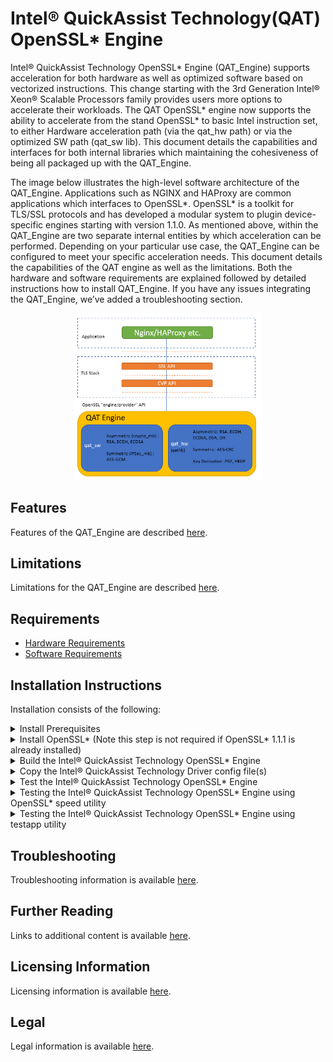 # Intel&reg; QuickAssist Technology(QAT) OpenSSL\* Engine
Intel&reg; QuickAssist Technology OpenSSL\* Engine (QAT_Engine) supports
acceleration for both hardware as well as optimized software based
on vectorized instructions. This change starting with the 3rd Generation
Intel&reg; Xeon&reg; Scalable Processors family provides users more options to
accelerate their workloads. The QAT OpenSSL\* engine now supports the ability
to accelerate from the stand OpenSSL\* to basic Intel instruction set, to either
Hardware acceleration path (via the qat_hw path) or via the optimized SW path
(qat_sw lib). This document details the capabilities and interfaces for both
internal libraries which maintaining the cohesiveness of being all packaged
up with the QAT_Engine.

The image below illustrates the high-level software architecture of the
QAT_Engine. Applications such as NGINX and HAProxy are common applications
which interfaces to OpenSSL\*. OpenSSL\* is a toolkit for TLS/SSL protocols and
has developed a modular system to plugin device-specific engines starting
with  version 1.1.0. As mentioned above, within the QAT_Engine are two separate
internal entities by which acceleration can be performed. Depending on your
particular use case, the QAT_Engine can be configured to meet your specific
acceleration needs. This document details the capabilities of the QAT engine
as well as the limitations. Both the hardware and software requirements are
explained followed by detailed instructions how to install QAT_Engine. If you
have any issues integrating the QAT_Engine, we’ve added a troubleshooting
section.

<p align=center>
<img src="docs/images/qat_engine.png" alt="drawing" width="300"/>
</p>

## Features
Features of the QAT_Engine are described [here](docs/features.md).

## Limitations
Limitations for the QAT_Engine are described [here](docs/limitations.md).

## Requirements
- [Hardware Requirements](docs/hardware_requirements.md)
- [Software Requirements](docs/software_requirements.md)

## Installation Instructions
Installation consists of the following:
<details>
<summary markdown="span">Install Prerequisites</summary>

<details>
<summary markdown="span">qat_hw Prerequisites </summary>

<br> Install the Intel&reg; QuickAssist Technology Driver using instructions from the Getting Started Guide

| Platform   |    Getting Started Guide |
|----|   -|
|Intel&reg; Xeon&reg; with Intel&reg; C62X Series Chipset<br>Intel&reg; Atom&trade; Processor <br> Intel&reg; Communications Chipset 8925 to 8955 Series:|Intel&reg; QuickAssist Technology Software for Linux\* - [Getting Started Guide - HW version 1.7 (336212)](https://01.org/sites/default/files/downloads/336212007qatswgsg.pdf) |

Other technical collaterals of the Intel&reg; QuickAssist Technology driver
can be found in the below 01.org page.
- [Intel&reg; QuickAssist Technology](https://01.org/intel-quickassist-technology)

## Contiguous memory driver

The Intel&reg; QAT API requires many of the data structures (those that will be
passed to the hardware) to be allocated in contiguous pinned memory in order to
support DMA operations. You must either supply your own contiguous memory driver
and make changes to the engine to make use of it or use one of the following
drivers:

### User Space DMA-able Memory (USDM) Component

The Intel&reg; QAT Driver HW Version 1.7 comes with its own
contiguous pinned memory driver that is compatible with the Intel&reg; QAT
OpenSSL\* Engine. The USDM component is of a higher quality than the
qat\_contig\_mem driver provided within the Intel&reg; QAT OpenSSL\* Engine,
and is the preferred option. The USDM component is used by the Intel&reg; QAT
Driver HW Version 1.7 itself, and also has the following additional features:

* Support for virtualization
* Support for configurable slab sizes
* Support for configurable secure freeing of memory (overwrite with zeros)
* Support for configurable slab caching
* Support for newer kernels

The USDM component is located within the Intel&reg; QAT Driver HW Version 1.7
source code in the following subdirectory: `quickassist/utilities/libusdm_drv`.
As the USDM component is also used by the 1.7 driver itself it will have
already been built when the driver was built. It may also already be loaded as
well, and you can check by running `lsmod` and looking for usdm_drv in the list.
If not present it can be loaded as follows:

```bash
modprobe usdm_drv.ko
```

#### Example contiguous memory driver - qat\_contig\_mem

This step is not required if using the default USDM driver above. The Intel&reg;
QAT OpenSSL\* Engine comes with an example kernel space contiguous memory driver
that can be used to try out operation of the engine. It is considered to be an
example only and is not written to be a production quality driver.
The use of the qat\_contig\_mem driver can be enabled using the configure
option `--enable-qat_hw_contig_mem` that tells the build that the Intel&reg;
QAT OpenSSL\* Engine should be compiled to use the qat_contig_mem component
instead of the USDM memory driver above.

Building and loading the qat_contig_mem driver assumming:

* The Intel&reg; QAT OpenSSL\* Engine was cloned to its own location at the
  root of the drive: `/`.

To build/install the qat\_contig\_mem driver follow these steps:

```bash
cd /QAT_Engine/qat_contig_mem
make
make load
make test
```

The expected output from `make test` should be something similar to the
following:

    seg mapped to 0x7f9eedd6e000, virtualAddress in seg 0xffff880ac9c0c000,
    length 64
    Hello world!
    # PASS Verify for QAT Contig Mem Test

</details>
<details>
<summary markdown="span">qat_sw Prerequisites<br></summary>

- Verify qat_sw components are installed as described in [Sofware requirements](docs/software_requirements.md#qat_sw-requirements)

</details>
</details>
<details>
<summary>Install OpenSSL*    (Note this step is not required if OpenSSL* 1.1.1 is already installed)</summary>

## Build OpenSSL\*

This step is not required if building the Intel&reg; QAT OpenSSL\* Engine
against system prebuilt OpenSSL\* 1.1.1. When using the prebuild system OpenSSL library
the engine library is installed in the system OpenSSL engines directory.

Clone OpenSSL\* from Github\* at the following location:

    git clone https://github.com/openssl/openssl.git

It is recommended to checkout and build against the OpenSSL\* git tag
specified in the Software Requirements section. OpenSSL\* Version 1.1.1
and 3.0 are only supported.

Due to the nature of the Intel&reg; QAT OpenSSL\* Engine being a dynamic engine
it can only be used with shared library builds of OpenSSL\*.

Note: The OpenSSL\* 1.1.0 and 1.1.1 baselines build as a shared library by
default now so there is no longer any need to specify the `shared` option when
running `./config`.

Note: It is not recommended to install the accelerated version of OpenSSL\* as
your default system library. If you do, you may find that acceleration is used
unexpectedly by other applications on the system resulting in
undesired/unsupported behaviour. The `--prefix` can be used with the `./config`
command to specify the location that `make install` will copy files to. Please
see the OpenSSL\* INSTALL file for full details on usage of the `--prefix`
option.

With OpenSSL\* version 1.1.0 and on, binaries are installed in standard
directories by default, and the addition of runpath directories is not done
automatically.  If you wish to install OpenSSL\* in a non-standard location
(recommended), the runpath directories can be specified via the OpenSSL\*
Configure command, which recognises the arguments `-rpath` and `-R` to support
user-added rpaths.  For convenience, a Makefile variable `LIBRPATH` has also
been added which is defined as the full path to a subdirectory of the
installation directory. The subdirectory is named `lib` by default.
If you do not wish to use `LIBRPATH`, the rpath can be specified directly.
The syntax for specifying a rpath is as follows:

    ./config [options] -Wl,-rpath,\${LIBRPATH}

The `-rpath` can be replaced with `-R` for brevity. If you do not wish
to use the built-in variable LIBRPATH, the syntax for specifying a rpath of
`/usr/local/ssl/lib` for example would be:

    ./config [options] -Wl,-rpath,/usr/local/ssl/lib

Alternatively, you can specify the rpath by adding it to the environment
variable `LD_LIBRARY_PATH` via the command:

    export LD_LIBRARY_PATH=$LD_LIBRARY_PATH:`RPATH`

where `RPATH` is the full path(s) to the shared libraries.  This is not the
preferred method though.
`
The following example is assuming:

* The OpenSSL\* source was cloned from Github* to its own location at the root
  of the drive: `/`.
* You want OpenSSL\* to be installed to `/usr/local/ssl`.

An example build would be:
```bash
cd /openssl
./config --prefix=/usr/local/ssl -Wl,-rpath,\${LIBRPATH}
make depend (if recommended by the OpenSSL* build system)
make
make install
```
As the Intel&reg; QAT OpenSSL\* Engine will be built as a dynamic engine it is
important to tell OpenSSL\* where to find the dynamic engines at runtime. This
is achieved by exporting the following environment variable (assuming the
example paths above):

    export OPENSSL_ENGINES=/usr/local/ssl/lib/engines-1.1

Note: This variable will need to be present in the environment whenever the
engine is used.

Load/Initialize Engine using the OpenSSL\* config file is located
[here](docs/openssl_config.md)

Further information on building OpenSSL\* can be found in the INSTALL file
distributed with the OpenSSL\* source code or on the official OpenSSL\* Wiki in
the Compilation and Installation section:
<https://wiki.openssl.org/index.php/Compilation_and_Installation>

</details>

<details>
<summary>Build the Intel&reg; QuickAssist Technology OpenSSL* Engine</summary>

## Build the Intel&reg; QuickAssist Technology OpenSSL\* Engine

Clone the Github\* repository containing the Intel&reg; QAT OpenSSL\* Engine:

    git clone https://github.com/intel/QAT_Engine.git

When building it is possible to specify command line options that can be
used to turn engine functionality on and off. The complete list of these
options is available [here](docs/config_options.md).

The prerequisite to run autogen.sh is to have autotools (autoconf, automake,
libtool and pkg-config) installed in the system.

```bash
cd /QAT_Engine
./autogen.sh
```

./autogen.sh will regenerate autoconf tools files.

### Example Builds
Here are a few example builds that demonstrate how the Intel&reg; QAT OpenSSL\*
Engine can be configured to use qat_hw and/or qat_sw.

<details>
<summary>Example 1: qat_hw target with OpenSSL\* 1.1.1 built from source</summary>
<br>

The following example is assuming:

* The Intel&reg; QAT OpenSSL\* Engine was cloned to its own location at the root
  of the drive: `/`.
* The Intel&reg; QAT Driver was unpacked within `/QAT` and using
  the USDM component.
* OpenSSL\* 1.1.1 built from source is being used and installed to `/usr/local/ssl`.

To build and install the Intel&reg; QAT OpenSSL\* Engine:

```bash
cd /QAT_Engine
./configure \
--with-qat_hw_dir=/QAT \
--with-openssl_install_dir=/usr/local/ssl
make
make install
```

In the above example this will create the file `qatengine.so` and copy it to
`/usr/local/ssl/lib/engines-1.1`.
<br>
</details>

<details>
<summary>Example 2: qat_hw target with Prebuilt OpenSSL\* 1.1.1</summary>
<br>

The following example is assuming:
* The Intel&reg; QAT OpenSSL\* Engine was cloned to its own location at the root
  of the drive: `/`.
* The Intel&reg; QAT Driver was unpacked within `/QAT` and using
  the USDM component.
* Prebuilt OpenSSL\* (both library and devel RPM packages) are installed in
  the system and the OpenSSL\* version is in the `1.1.1` series.

To build and install the Intel&reg; QAT OpenSSL\* Engine:

```bash
cd /QAT_Engine
./configure  --with-qat_hw_dir=/QAT
make
make install
```
In the above example this will create the file `qatengine.so` and copy it to
the engines dir of the system which can be checked using
`pkg-config --variable=enginesdir libcrypto`.

If OpenSSL\* version in the system can not be updated to 1.1.1 series, then
the engine needs to be built from source using the option
`--with-openssl_install_dir`. An additional option `--with-openssl_dir` pointing
to the top directory of the OpenSSL\* source needs to be provided for regenerating
err files if there are any new error messages added/deleted in the source code.

<br>
</details>

<details>
<summary>Example 3: qat_hw + qat_sw target with Prebuilt OpenSSL\* 1.1.1</summary>
<br>

The following example is assuming:

* The Intel&reg; QAT OpenSSL\* Engine was cloned to its own location at the root
  of the drive: `/`.
* The Intel&reg; QAT Driver was unpacked within `/QAT` and using
  the USDM component.
* Intel&reg; Multi-Buffer Crypto for IPsec Library was installed to the default path
* OpenSSL\* 1.1.1 built from source is being used and installed to `/usr/local/ssl`.

To build and install the Intel&reg; QAT OpenSSL\* Engine:

```bash
cd /QAT_Engine
./configure \
--with-qat_hw_dir=/QAT \
--enable-qat_sw \
--with-openssl_install_dir=/usr/local/ssl
make
make install
```

- In the above example this will create the file `qatengine.so` and copy it to
  `/usr/local/ssl/lib/engines-1.1`.
- AES-GCM operations are handled by qat_sw
- Other cryptographic operations are handled by qat_hw

<br>
</details>

<details>
<summary>Example 4: qat_sw target with Prebuilt OpenSSL\* 1.1.1 </summary>
<br>

The following example is assuming:

* The Intel&reg; QAT OpenSSL\* Engine was cloned to its own location at the root
  of the drive: `/`.
* The Intel&reg; Crypto Multi-buffer library was installed to the default path
  (/usr/local).
* The Intel&reg; Multi-Buffer crypto for IPsec Library was installed to its
  default path (/usr/). (Optional if QAT SW AES-GCM support is not needed).
* Prebuilt OpenSSL\* 1.1.1 from the system is used.

To build and install the Intel&reg; QAT OpenSSL\* Engine with QAT Software support:

```bash
cd /QAT_Engine
./configure --enable-qat_sw
make
make install
```
In the above example, `--disable-qat_hw` needs to be provided if the system
has qatlib installed.
Note : `--enable-qat_sw` checks crypto_mb and IPSec_MB libraries in its
respective default path or in the path provided in the config flag
`--with-qat_sw_install_dir`. If any of the libraries is not installed then
their corresponding algorithm support is disabled (cryto_mb library for PKE
algorithms and IPSec_mb library for AES-GCM).
<br><br>
</details>
</details>

<details>
<summary>Copy the Intel&reg; QuickAssist Technology Driver config file(s)</summary>

## Copy the Intel&reg; QuickAssist Technology Driver config files for qat_hw

This step is not required for qat_sw target. The Intel&reg; QAT OpenSSL\*
Engine includes example conf files to use with the Intel&reg; QAT Driver.
The Intel&reg; QAT OpenSSL\* Engine will not function with the default
Intel&reg; QAT Driver conf file because the default conf does not contain a
`[SHIM]` section which the Intel&reg; QAT OpenSSL\* Engine requires by default.
The default section name in the QAT OpenSSL\* Engine can be modified if required
by either using the engine ctrl command SET_CONFIGURATION_SECTION_NAME or by
setting the environment variable "QAT_SECTION_NAME".
The conf files are located at:

    /path/to/qat_engine/qat/config

The files are grouped by acceleration device(dh895xcc or c6xx or c3xxx), please
choose the files appropriate to your acceleration device only.

The files are also split into `multi_process_optimized` and
`multi_thread_optimized`.

If your application runs one (or very few) processes, but has multiple threads
in each process, each accessing the acceleration device, then you should pick
the `multi_thread_optimized` config files. An example of this is a webserver
that creates a new thread for each incoming connection.

If your application scales by creating new processes, then you should pick the
`multi_process_optimized` config files. An example of this is an event driven
application that runs as a single thread in an event loop.  In this type of
application it is usual for the application to create at least one new process
for each cpu core you want to utilize.

There are also similar config files for if you are using the event driven
polling feature of the Intel&reg; QAT Driver contained in
`multi_thread_event-driven_optimized` and `multi_process_event-driven_optimized`
respectively. Event driven config files are only supported in Linux.
Once you have decided which config file you should use,
or created your own you should follow the procedure below to install it:

1. Stop the acceleration driver as decribed in the Section 3.4
   Starting/Stopping the Acceleration software from the
   [Getting Started Guide - HW version 1.7 (336212)][9]

2. Copy the appropriate `.conf` file to `/etc`

3. Start the acceleration driver as decribed in the Section 3.4
   Starting/Stopping the Acceleration software from the
   [Getting Started Guide - HW version 1.7 (336212)][9]
</details>

<details>
<summary>Test the Intel&reg; QuickAssist Technology OpenSSL* Engine</summary>

## Test the Intel&reg; QuickAssist Technology OpenSSL\* Engine

Run this command to verify the Intel&reg; QAT OpenSSL\* Engine is loaded
correctly:

```text
cd /path/to/openssl_install/bin
./openssl engine -t -c -v qatengine
```

qat_hw target output will be:
```text
(qatengine) Reference implementation of QAT crypto engine(qat_hw) <qatengine version>
 [RSA, DSA, DH, AES-128-CBC-HMAC-SHA1, AES-128-CBC-HMAC-SHA256,
 AES-256-CBC-HMAC-SHA1, AES-256-CBC-HMAC-SHA256, TLS1-PRF, HKDF, X25519, X448]
    [ available ]
    ENABLE_EXTERNAL_POLLING, POLL, SET_INSTANCE_FOR_THREAD,
    GET_NUM_OP_RETRIES, SET_MAX_RETRY_COUNT, SET_INTERNAL_POLL_INTERVAL,
    GET_EXTERNAL_POLLING_FD, ENABLE_EVENT_DRIVEN_POLLING_MODE,
    GET_NUM_CRYPTO_INSTANCES, DISABLE_EVENT_DRIVEN_POLLING_MODE,
    SET_EPOLL_TIMEOUT, SET_CRYPTO_SMALL_PACKET_OFFLOAD_THRESHOLD,
    ENABLE_INLINE_POLLING, ENABLE_HEURISTIC_POLLING,
    GET_NUM_REQUESTS_IN_FLIGHT, INIT_ENGINE, SET_CONFIGURATION_SECTION_NAME,
    ENABLE_SW_FALLBACK, HEARTBEAT_POLL, DISABLE_QAT_OFFLOAD
```

qat_sw target output will be:
```text
(qatengine) Reference implementation of QAT crypto engine(qat_sw) <qatengine version>
 [RSA, id-aes128-GCM, id-aes192-GCM, id-aes256-GCM, X25519]
     [ available ]
     ENABLE_EXTERNAL_POLLING, POLL, ENABLE_HEURISTIC_POLLING,
     GET_NUM_REQUESTS_IN_FLIGHT, INIT_ENGINE
```

Detailed information about the engine specific messages is available [here](docs/engine_specific_messages.md).
Also `./openssl engine -t -c -vvvv qatengine` gives brief decription about each ctrl command.
<br>
</details>
<details>
<summary>Testing the Intel&reg; QuickAssist Technology OpenSSL* Engine using OpenSSL* speed utility</summary>

## Testing the Intel&reg; QuickAssist Technology OpenSSL\* Engine using OpenSSL\* speed utility

```text
cd /path/to/openssl_install/bin

qat_hw

* RSA 2K
  * Asynchronous
  ./openssl speed -engine qatengine -elapsed -async_jobs 72 rsa2048
  * Synchronous
  ./openssl speed -engine qatengine -elapsed rsa2048
  * OpenSSL Software
  ./openssl speed -elapsed rsa2048
* ECDH Compute Key
  * Asynchronous
  ./openssl speed -engine qatengine -elapsed -async_jobs 36 ecdh
  * Synchronous
  ./openssl speed -engine qatengine -elapsed ecdh
  * OpenSSL Software
  ./openssl speed -elapsed ecdh
* Chained Cipher: aes-128-cbc-hmac-sha1
  * Asynchronous
  ./openssl speed -engine qatengine -elapsed -async_jobs 128 -multi 2 -evp aes-128-cbc-hmac-sha1
  * Synchronous
  ./openssl speed -engine qatengine -elapsed -multi 2 -evp aes-128-cbc-hmac-sha1
  * OpenSSL Software
  ./openssl speed -elapsed -multi 2 -evp aes-128-cbc-hmac-sha1

qat_sw (Intel(R) Crypto Multi-buffer library)

* RSA 2K
  ./openssl speed -engine qatengine -elapsed -async_jobs 8 rsa2048
* ECDH X25519
  ./openssl speed -engine qatengine -elapsed -async_jobs 8 ecdhx25519
* ECDH P-256
  ./openssl speed -engine qatengine -elapsed -async_jobs 8 ecdhp256
* ECDSA P-256
  ./openssl speed -engine qatengine -elapsed -async_jobs 8 ecdsap256
* ECDH P-384
  ./openssl speed -engine qatengine -elapsed -async_jobs 8 ecdhp384
* ECDSA P-384
  ./openssl speed -engine qatengine -elapsed -async_jobs 8 ecdsap384

qat_sw (Intel(R) Multi-Buffer Crypto for IPsec)

* AES-128-GCM
  ./openssl speed -engine qatengine -elapsed -evp aes-128-gcm
* AES-192-GCM
  ./openssl speed -engine qatengine -elapsed -evp aes-192-gcm
* AES-256-GCM
  ./openssl speed -engine qatengine -elapsed -evp aes-256-gcm
```
</details>
<details>
<summary>Testing the Intel&reg; QuickAssist Technology OpenSSL* Engine using testapp utility</summary>

## Testing the Intel&reg; QuickAssist Technology OpenSSL* Engine using testapp utility</summary>

```text
cd /path/to/qat_engine
make test
./testapp.sh QAT_HW (For testing algorithms supported by QAT_HW)
./testapp.sh QAT_SW (For testing algorithms supported by QAT_SW)
```
The `testapp.sh` script will run the corresponding functional tests supported
by QAT_HW and QAT_SW. Please note that the QAT Engine should be built with
that support for the tests.

Additional information for testapp tests available with the help option
`./testapp -help`
</details>

## Troubleshooting
Troubleshooting information is available [here](docs/troubleshooting.md).

## Further Reading
Links to additional content is available [here](docs/additional_information.md).

## Licensing Information
Licensing information is available [here](docs/licensing.md).

## Legal
Legal information is available [here](docs/legal.md).

